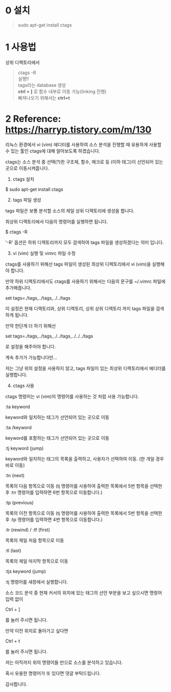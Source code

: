 # 0 설치
> sudo apt-get install ctags

# 1 사용법
상위 디렉토리에서 
> ctags -R  
실행!!  
tags라는 database 생성  
**ctrl + ]** 로 함수 내부로 이동 가능(linking 진행)  
빠져나오기 위해서는 **ctrl+t**  

# 2 Reference: https://harryp.tistory.com/m/130  
리눅스 환경에서 vi (vim) 에디터를 사용하여 소스 분석을 진행할 때 유용하게 사용할 수 있는 툴인 ctags에 대해 알아보도록 하겠습니다.  



ctags는 소스 분석 중 선택(?)한 구조체, 함수, 매크로 등 (이하 태그)이 선언되어 있는 곳으로 이동시켜줍니다.



1. ctags 설치



$ sudo apt-get install ctags





2. tags 파일 생성



tags 파일은 보통 분석할 소스의 제일 상위 디렉토리에 생성을 합니다.



최상위 디렉토리에서 다음의 명령어를 실행하면 됩니다.



$ ctags -R



'-R' 옵션은 하위 디렉토리까지 모두 검색하여 tags 파일을 생성하겠다는 의미 입니다.





3. vi (vim) 실행 및 vimrc 파일 수정



ctags를 사용하기 위해선 tags 파일이 생성된 최상위 디렉토리에서 vi (vim)을 실행해야 합니다.



만약 하위 디렉토리에서도 ctags를 사용하기 위해서는 다음의 문구를 ~/.vimrc 파일에 추가해줍니다.



set tags=./tags,../tags,../../tags



이 설정은 현재 디렉토리와, 상위 디렉토리, 상위 상위 디렉토리 까지 tags 파일을 검색하게 됩니다.



만약 한단계 더 하기 위해선



set tags=./tags,../tags,../../tags,../../../tags



로 설정을 해주어야 합니다.



계속 추가가 가능합니다만...



저는 그냥 위의 설정을 사용하지 않고, tags 파일이 있는 최상위 디렉토리에서 에디터를 실행합니다.





4. ctags 사용



ctags 명령어는 vi (vim)의 명령어를 사용하는 것 처럼 사용 가능합니다.



:ta keyword



keyword와 일치하는 태그가 선언되어 있는 곳으로 이동



:ta /keyword



keyword를 포함하는 태그가 선언되어 있는 곳으로 이동





:tj keyword (jump)



keyword와 일치하는 태그의 목록을 출력하고, 사용자가 선택하여 이동. (한 개일 경우 바로 이동)



:tn (next)



목록의 다음 항목으로 이동 (tj 명령어를 사용하여 출력한 목록에서 5번 항목을 선택한 후 :tn 명령어를 입력하면 6번 항목으로 이동합니다.)



:tp (previous)



목록의 이전 항목으로 이동 (tj 명령어를 사용하여 출력한 목록에서 5번 항목을 선택한 후 :tp 명령어를 입력하면 4번 항목으로 이동합니다.)



:tr (rewind) / :tf (first)



목록의 제일 처음 항목으로 이동



:tl (last)



목록의 제일 마지막 항목으로 이동



:tjs keyword (jump)



:tj 명령어를 새창에서 실행합니다.



소스 코드 분석 중 현재 커서의 위치에 있는 태그의 선언 부분을 보고 싶으시면 명령어 입력 없이



Ctrl + ]



를 눌러 주시면 됩니다.



만약 이전 위치로 돌아가고 싶다면



Ctrl + t



를 눌러 주시면 됩니다.





저는 아직까지 위의 명령어들 만으로 소스를 분석하고 있습니다.



혹시 유용한 명령어가 또 있다면 댓글 부탁드립니다.



감사합니다.
